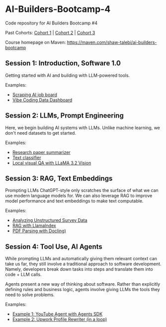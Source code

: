 # AI-Builders-Bootcamp-4
Code repository for AI Builders Bootcamp #4

Past Cohorts: [Cohort 1](https://github.com/ShawhinT/AI-Builders-Bootcamp-1) | [Cohort 2](https://github.com/ShawhinT/AI-Builders-Bootcamp-2) | [Cohort 3](https://github.com/ShawhinT/AI-Builders-Bootcamp-3)

Course homepage on Maven: https://maven.com/shaw-talebi/ai-builders-bootcamp

## Session 1: Introduction, Software 1.0
Getting started with AI and building with LLM-powered tools.

Examples:
- [Scraping AI job board](https://github.com/ShawhinT/AI-Builders-Bootcamp-4/blob/main/session-1/example_1-scrape_job_board.ipynb)
- [Vibe Coding Data Dashboard](https://github.com/ShawhinT/AI-Builders-Bootcamp-4/blob/main/session-1/example_2-job_dashboard_vibed.py)

## Session 2: LLMs, Prompt Engineering
Here, we begin building AI systems with LLMs. Unlike machine learning, we don't need datasets to get started.

Examples:
- [Research paper summarizer](https://github.com/ShawhinT/AI-Builders-Bootcamp-4/blob/main/session-2/example_1-paper_summarizer.ipynb)
- [Text classifier](https://github.com/ShawhinT/AI-Builders-Bootcamp-4/blob/main/session-2/example_2-text-classifier.ipynb)
- [Local visual QA with LLaMA 3.2 Vision](https://github.com/ShawhinT/AI-Builders-Bootcamp-4/blob/main/session-2/example_3-local_visual_QA.ipynb)

## Session 3: RAG, Text Embeddings
Prompting LLMs ChatGPT-style only scratches the surface of what we can use modern language models for. We can also leverage RAG to improve model performance and text embeddings to make text computable.

Examples:
- [Analyzing Unstructured Survey Data](https://github.com/ShawhinT/AI-Builders-Bootcamp-4/blob/main/session-4/example_1-unstructured_survey_analysis.ipynb)
- [RAG with LlamaIndex](https://github.com/ShawhinT/AI-Builders-Bootcamp-4/blob/main/session-3/example_2-rag_with_llamaindex.ipynb)
- [PDF Parsing with Docling)](https://github.com/ShawhinT/AI-Builders-Bootcamp-4/blob/main/session-3/example_3-pdf_parsing_docling.ipynb)

## Session 4: Tool Use, AI Agents
While prompting LLMs and automatically giving them relevant context can take us far, they still involve a traditional approach to software development. Namely, developers break down tasks into steps and translate them into code + LLM calls. 

Agents present a new way of thinking about software. Rather than explicitly defining rules and business logic, agents involve giving LLMs the tools they need to solve problems.

Examples:
- [Example 1: YouTube Agent with Agents SDK](https://github.com/ShawhinT/AI-Builders-Bootcamp-4/blob/main/session-4/example_1-youtube_agent.ipynb)
- [Example 2: Upwork Profile Rewriter (in a loop)](https://github.com/ShawhinT/AI-Builders-Bootcamp-4/blob/main/session-4/example_2-profile_rewriter_loop.ipynb)
